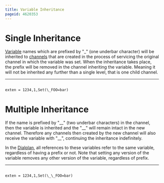 ```yaml
---
title: Variable Inheritance
pageid: 4620353
---
```


Single Inheritance
==================

[Variable](/Channel-Variables) names which are prefixed by "\_" (one underbar character) will be inherited to [channels](/Fundamentals/Key-Concepts/Channels) that are created in the process of servicing the original channel in which the variable was set. When the inheritance takes place, the prefix will be removed in the channel inheriting the variable. Meaning it will not be inherited any further than a single level, that is one child channel.




---

  
  


```

exten = 1234,1,Set(\_FOO=bar)

```


Multiple Inheritance
====================

If the name is prefixed by "\_\_" (two underbar characters) in the channel, then the variable is inherited and the "\_\_" will remain intact in the new channel. Therefore any channels then created by the new channel will also receive the variable with "\_\_", continuing the inheritance indefinitely.

In the [Dialplan](/Configuration/Dialplan), all references to these variables refer to the same variable, regardless of having a prefix or not. Note that setting any version of the variable removes any other version of the variable, regardless of prefix.




---

  
  


```

exten = 1234,1,Set(\_\_FOO=bar)

```


